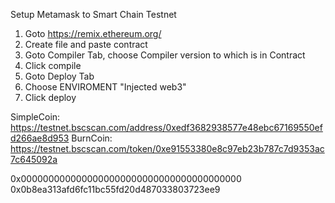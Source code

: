 Setup Metamask to Smart Chain Testnet

1. Goto https://remix.ethereum.org/
2. Create file and paste contract
3. Goto Compiler Tab, choose Compiler version to which is in Contract
4. Click compile
5. Goto Deploy Tab
6. Choose ENVIROMENT "Injected web3"
7. Click deploy

SimpleCoin: https://testnet.bscscan.com/address/0xedf3682938577e48ebc67169550efd266ae8d953
BurnCoin: https://testnet.bscscan.com/token/0xe91553380e8c97eb23b787c7d9353ac7c645092a

0x0000000000000000000000000000000000000000
0x0b8ea313afd6fc11bc55fd20d487033803723ee9
